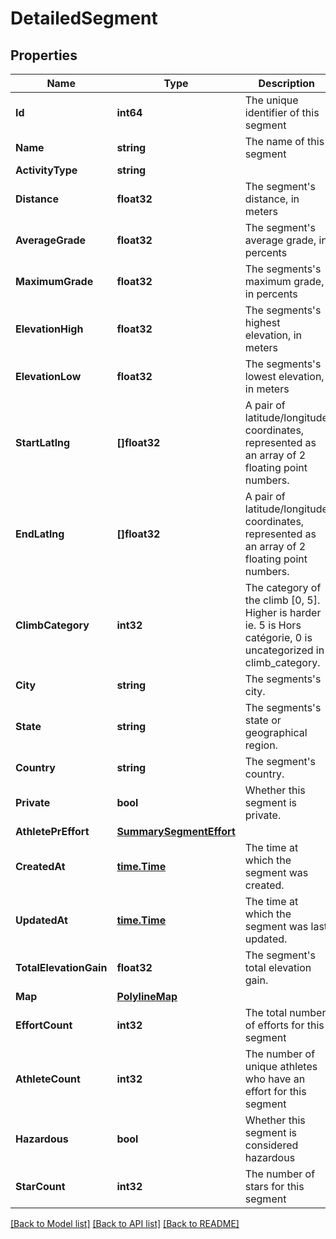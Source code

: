 # DetailedSegment

## Properties

Name | Type | Description | Notes
------------ | ------------- | ------------- | -------------
**Id** | **int64** | The unique identifier of this segment | [optional] 
**Name** | **string** | The name of this segment | [optional] 
**ActivityType** | **string** |  | [optional] 
**Distance** | **float32** | The segment&#39;s distance, in meters | [optional] 
**AverageGrade** | **float32** | The segment&#39;s average grade, in percents | [optional] 
**MaximumGrade** | **float32** | The segments&#39;s maximum grade, in percents | [optional] 
**ElevationHigh** | **float32** | The segments&#39;s highest elevation, in meters | [optional] 
**ElevationLow** | **float32** | The segments&#39;s lowest elevation, in meters | [optional] 
**StartLatlng** | **[]float32** | A pair of latitude/longitude coordinates, represented as an array of 2 floating point numbers. | [optional] 
**EndLatlng** | **[]float32** | A pair of latitude/longitude coordinates, represented as an array of 2 floating point numbers. | [optional] 
**ClimbCategory** | **int32** | The category of the climb [0, 5]. Higher is harder ie. 5 is Hors catégorie, 0 is uncategorized in climb_category. | [optional] 
**City** | **string** | The segments&#39;s city. | [optional] 
**State** | **string** | The segments&#39;s state or geographical region. | [optional] 
**Country** | **string** | The segment&#39;s country. | [optional] 
**Private** | **bool** | Whether this segment is private. | [optional] 
**AthletePrEffort** | [**SummarySegmentEffort**](SummarySegmentEffort.md) |  | [optional] 
**CreatedAt** | [**time.Time**](time.Time.md) | The time at which the segment was created. | [optional] 
**UpdatedAt** | [**time.Time**](time.Time.md) | The time at which the segment was last updated. | [optional] 
**TotalElevationGain** | **float32** | The segment&#39;s total elevation gain. | [optional] 
**Map** | [**PolylineMap**](PolylineMap.md) |  | [optional] 
**EffortCount** | **int32** | The total number of efforts for this segment | [optional] 
**AthleteCount** | **int32** | The number of unique athletes who have an effort for this segment | [optional] 
**Hazardous** | **bool** | Whether this segment is considered hazardous | [optional] 
**StarCount** | **int32** | The number of stars for this segment | [optional] 

[[Back to Model list]](../README.md#documentation-for-models) [[Back to API list]](../README.md#documentation-for-api-endpoints) [[Back to README]](../README.md)


